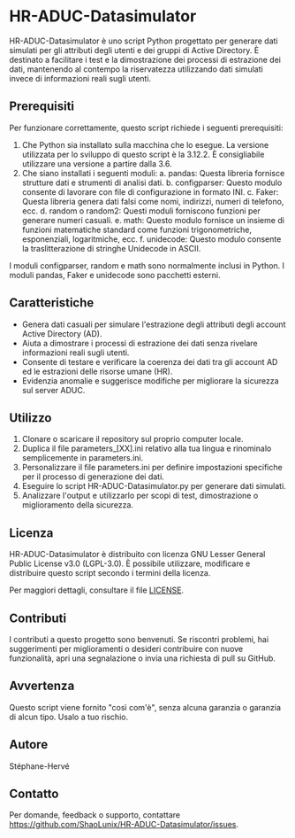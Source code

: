 # HR-ADUC-Datasimulator

HR-ADUC-Datasimulator è uno script Python progettato per generare dati simulati per gli attributi degli utenti e dei gruppi di Active Directory. È destinato a facilitare i test e la dimostrazione dei processi di estrazione dei dati, mantenendo al contempo la riservatezza utilizzando dati simulati invece di informazioni reali sugli utenti.

## Prerequisiti

Per funzionare correttamente, questo script richiede i seguenti prerequisiti:
1. Che Python sia installato sulla macchina che lo esegue. La versione utilizzata per lo sviluppo di questo script è la 3.12.2. È consigliabile utilizzare una versione a partire dalla 3.6.
2. Che siano installati i seguenti moduli:
    a. pandas:
        Questa libreria fornisce strutture dati e strumenti di analisi dati.
    b. configparser:
        Questo modulo consente di lavorare con file di configurazione in formato INI.
    c. Faker:
        Questa libreria genera dati falsi come nomi, indirizzi, numeri di telefono, ecc.
    d. random o random2:
        Questi moduli forniscono funzioni per generare numeri casuali.
    e. math:
        Questo modulo fornisce un insieme di funzioni matematiche standard come funzioni trigonometriche, esponenziali, logaritmiche, ecc.
    f. unidecode:
        Questo modulo consente la traslitterazione di stringhe Unidecode in ASCII.

I moduli configparser, random e math sono normalmente inclusi in Python.
I moduli pandas, Faker e unidecode sono pacchetti esterni.

## Caratteristiche

- Genera dati casuali per simulare l'estrazione degli attributi degli account Active Directory (AD).
- Aiuta a dimostrare i processi di estrazione dei dati senza rivelare informazioni reali sugli utenti.
- Consente di testare e verificare la coerenza dei dati tra gli account AD ed le estrazioni delle risorse umane (HR).
- Evidenzia anomalie e suggerisce modifiche per migliorare la sicurezza sul server ADUC.

## Utilizzo

1. Clonare o scaricare il repository sul proprio computer locale.
2. Duplica il file parameters_[XX].ini relativo alla tua lingua e rinominalo semplicemente in parameters.ini.
3. Personalizzare il file parameters.ini per definire impostazioni specifiche per il processo di generazione dei dati.
4. Eseguire lo script HR-ADUC-Datasimulator.py per generare dati simulati.
5. Analizzare l'output e utilizzarlo per scopi di test, dimostrazione o miglioramento della sicurezza.

## Licenza

HR-ADUC-Datasimulator è distribuito con licenza GNU Lesser General Public License v3.0 (LGPL-3.0). È possibile utilizzare, modificare e distribuire questo script secondo i termini della licenza.

Per maggiori dettagli, consultare il file [LICENSE](https://github.com/ShaoLunix/HR-ADUC-Datasimulator/blob/main/LICENSE).

## Contributi

I contributi a questo progetto sono benvenuti. Se riscontri problemi, hai suggerimenti per miglioramenti o desideri contribuire con nuove funzionalità, apri una segnalazione o invia una richiesta di pull su GitHub.

## Avvertenza

Questo script viene fornito "così com'è", senza alcuna garanzia o garanzia di alcun tipo. Usalo a tuo rischio.

## Autore

Stéphane-Hervé

## Contatto

Per domande, feedback o supporto, contattare https://github.com/ShaoLunix/HR-ADUC-Datasimulator/issues.
